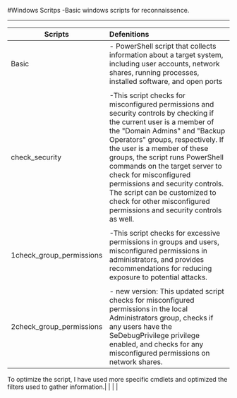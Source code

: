 #Windows Scritps
-Basic windows scripts for reconnaissence. 

-----------------------------------------------------------------------------------------------------------------------

|  Scripts     |        Defenitions                                                                                    |
| ------------ |:------------------------------------------------------------------------------------------------------|
| Basic        |- PowerShell script that collects information about a target system, including user accounts, network shares, running processes, installed software, and open ports|
|              |                                                                                                       |
|check_security|-This script checks for misconfigured permissions and security controls by checking if the current user is a member of the "Domain Admins" and "Backup Operators" groups, respectively. If the user is a member of these groups, the script runs PowerShell commands on the target server to check for misconfigured permissions and security controls. The script can be customized to check for other misconfigured permissions and security controls as well.|
|              |                                                                                                       |
|1check_group_permissions|-This script checks for excessive permissions in groups and users, misconfigured permissions in administrators, and provides recommendations for reducing exposure to potential attacks.|
|               |                                                                                                      |
|2check_group_permissions| - new version: This updated script checks for misconfigured permissions in the local Administrators group, checks if any users have the SeDebugPrivilege privilege enabled, and checks for any misconfigured permissions on network shares.

To optimize the script, I have used more specific cmdlets and optimized the filters used to gather information.|
|              |                                                                                                       |
